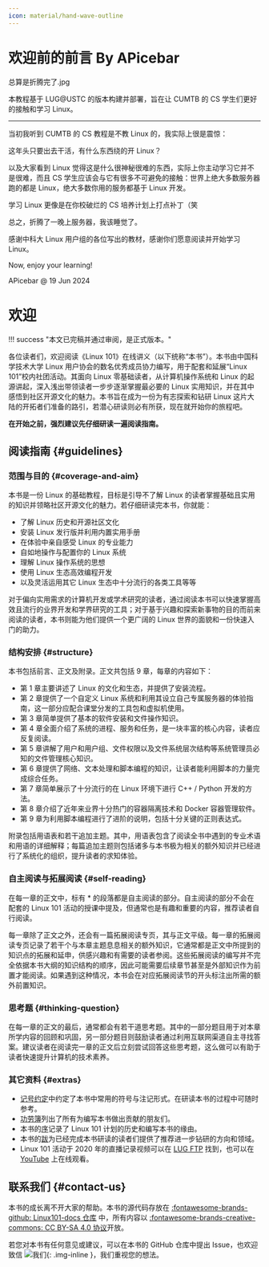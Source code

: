 ```yaml
---
icon: material/hand-wave-outline
---
```


# 欢迎前的前言 By APicebar

总算是折腾完了.jpg

本教程基于 LUG@USTC 的版本构建并部署，旨在让 CUMTB 的 CS 学生们更好的接触和学习 Linux。

------------

当初我听到 CUMTB 的 CS 教程是不教 Linux 的，我实际上很是震惊：

这年头只要出去干活，有什么东西绕的开 Linux？

以及大家看到 Linux 觉得这是什么很神秘很难的东西，实际上你主动学习它并不是很难，而且 CS 学生应该会与它有很多不可避免的接触：世界上绝大多数服务器跑的都是 Linux，绝大多数你用的服务都基于 Linux 开发。

学习 Linux 更像是在你校破烂的 CS 培养计划上打点补丁（笑

总之，折腾了一晚上服务器，我该睡觉了。

感谢中科大 Linux 用户组的各位写出的教材，感谢你们愿意阅读并开始学习 Linux。

Now, enjoy your learning!

APicebar @ 19 Jun 2024

# 欢迎

!!! success "本文已完稿并通过审阅，是正式版本。"

各位读者们，欢迎阅读《Linux 101》在线讲义（以下统称“本书”）。本书由中国科学技术大学 Linux 用户协会的数名优秀成员协力编写，用于配套和延展“Linux 101”校内社团活动。其面向 Linux 零基础读者，从计算机操作系统和 Linux 的起源讲起，深入浅出带领读者一步步逐渐掌握最必要的 Linux 实用知识，并在其中感悟到社区开源文化的魅力。本书旨在成为一份为有志探索和钻研 Linux 这片大陆的开拓者们准备的路引，若潜心研读则必有所获，现在就开始你的旅程吧。

**在开始之前，强烈建议先仔细研读一遍阅读指南。**

## 阅读指南 {#guidelines}

### 范围与目的 {#coverage-and-aim}

本书是一份 Linux 的基础教程，目标是引导不了解 Linux 的读者掌握基础且实用的知识并领略社区开源文化的魅力。若仔细研读完本书，你就能：

-   了解 Linux 历史和开源社区文化
-   安装 Linux 发行版并利用内置实用手册
-   在体验中亲自感受 Linux 的专业能力
-   自如地操作与配置你的 Linux 系统
-   理解 Linux 操作系统的思想
-   使用 Linux 生态高效编程开发
-   以及灵活运用其它 Linux 生态中十分流行的各类工具等等

对于偏向实用需求的计算机开发或学术研究的读者，通过阅读本书可以快速掌握高效且流行的业界开发和学界研究的工具；对于基于兴趣和探索新事物的目的而前来阅读的读者，本书则能为他们提供一个更广阔的 Linux 世界的面貌和一份快速入门的助力。

### 结构安排 {#structure}

本书包括前言、正文及附录。正文共包括 9 章，每章的内容如下：

-   第 1 章主要讲述了 Linux 的文化和生态，并提供了安装流程。
-   第 2 章提供了一个自定义 Linux 系统和利用其设立自己专属服务器的体验指南，这一部分应配合课堂分发的工具包和虚拟机使用。
-   第 3 章简单提供了基本的软件安装和文件操作知识。
-   第 4 章全面介绍了系统的进程、服务和任务，是一块丰富的核心内容，读者应反复阅读。
-   第 5 章讲解了用户和用户组、文件权限以及文件系统层次结构等系统管理员必知的文件管理核心知识。
-   第 6 章提供了网络、文本处理和脚本编程的知识，让读者能利用脚本的力量完成综合任务。
-   第 7 章简单展示了十分流行的在 Linux 环境下进行 C++ / Python 开发的方法。
-   第 8 章介绍了近年来业界十分热门的容器隔离技术和 Docker 容器管理软件。
-   第 9 章为利用脚本编程进行了进阶的说明，包括十分关键的正则表达式。

附录包括用语表和若干追加主题。其中，用语表包含了阅读全书中遇到的专业术语和用语的详细解释；每篇追加主题则包括诸多与本书极为相关的额外知识并已经进行了系统化的组织，提升读者的求知体验。

### 自主阅读与拓展阅读 {#self-reading}

在每一章的正文中，标有 \* 的段落都是自主阅读的部分。自主阅读的部分不会在配套的 Linux 101 活动的授课中提及，但通常也是有趣和重要的内容，推荐读者自行阅读。

每一章除了正文之外，还会有一篇拓展阅读专页，其与正文平级。每一章的拓展阅读专页记录了若干个与本章主题息息相关的额外知识，它通常都是正文中所提到的知识点的拓展和延申，供感兴趣和有需要的读者参阅。这些拓展阅读的编写并不完全依据本书大纲的知识结构的顺序，因此可能需要后续章节甚至是外部知识作为前置才能阅读。如果遇到这种情况，本书会在对应拓展阅读节的开头标注出所需的额外前置知识。

### 思考题 {#thinking-question}

在每一章的正文的最后，通常都会有若干道思考题。其中的一部分题目用于对本章所学内容的回顾和巩固，另一部分题目则鼓励读者通过利用互联网渠道自主寻找答案。建议读者在阅读完一章的正文后立刻尝试回答这些思考题，这么做可以有助于读者快速提升计算机的技术素养。

### 其它资料 {#extras}

-   [记号约定](notations.md)中约定了本书中常用的符号与注记形式。在研读本书的过程中可随时参考。
-   [功劳簿](credits.md)列出了所有为编写本书做出贡献的朋友们。
-   本书的[序](preface.md)记录了 Linux 101 计划的历史和编写本书的缘由。
-   本书的[跋](postface.md)为已经完成本书研读的读者们提供了推荐进一步钻研的方向和领域。
-   Linux 101 活动于 2020 年的直播记录视频可以在 [LUG FTP](https://ftp.lug.ustc.edu.cn/101/videos) 找到，也可以在 [YouTube](https://www.youtube.com/playlist?list=PLkqsPhn1XtD2h_o5-lY3exDRXtKBiKwkk) 上在线观看。

## 联系我们 {#contact-us}

本书的成长离不开大家的帮助。本书的源代码存放在 [:fontawesome-brands-github: Linux101-docs 仓库](https://github.com/ustclug/Linux101-docs) 中，所有内容以 [:fontawesome-brands-creative-commons: CC BY-SA 4.0 协议](https://creativecommons.org/licenses/by-sa/4.0/)开放。

若您对本书有任何意见或建议，可以在本书的 GitHub 仓库中提出 Issue，也欢迎致信 ![我们](https://lug.ustc.edu.cn/static/email.png){: .img-inline }，我们重视您的想法。
